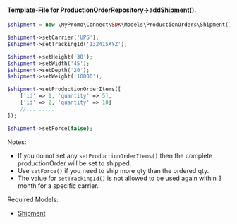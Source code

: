 #### Template-File for ProductionOrderRepository->addShipment().

```php
$shipment = new \MyPromo\Connect\SDK\Models\ProductionOrders\Shipment();

$shipment->setCarrier('UPS');
$shipment->setTrackingId('132415XYZ');

$shipment->setHeight('30');
$shipment->setWidth('45');
$shipment->setDepth('20');
$shipment->setWeight('10000');

$shipment->setProductionOrderItems([
    ['id' => 1, 'quantity' => 5],   
    ['id' => 2, 'quantity' => 10]
    // ........
]);

$shipment->setForce(false);
```

Notes:

* If you do not set any `setProductionOrderItems()` then the complete productionOrder will be set to shipped.
* Use `setForce()` if you need to ship more qty than the ordered qty.
* The value for `setTrackingId()` is not allowed to be used again within 3 month for a specific carrier.

Required Models:

- [Shipment][Shipment]

[ProductionOrderRepository]: ../../Repositories/ProductionOrders/ProductionOrderRepository.md

[Shipment]: Shipment.md
